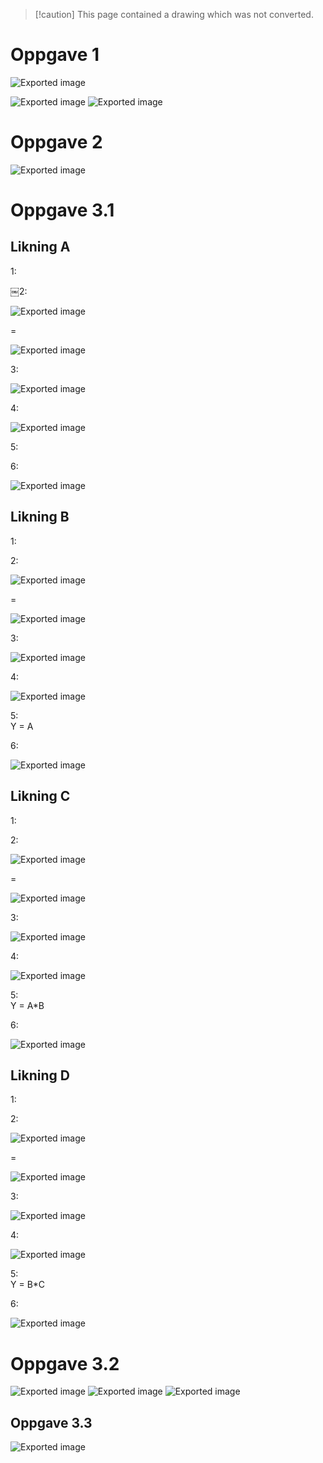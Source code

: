 > [!caution] This page contained a drawing which was not converted.   

# Oppgave 1

![Exported image](Exported%20image%2020240415112241-0.png)

![Exported image](Exported%20image%2020240415112241-1.png)                                                                                                                                                                                                                                                                                                                                                                                                                                                                       ![Exported image](Exported%20image%2020240415112241-2.png)                                                                                                                                                                                                                                                                                                                                                                                                                                                                                                                                                                                                                                                                                                                                                                                                                                                                                                           

# Oppgave 2

![Exported image](Exported%20image%2020240415112241-3.png)

# Oppgave 3.1

## Likning A

1:
 
￼2:

![Exported image](Exported%20image%2020240415112241-4.png)

=

![Exported image](Exported%20image%2020240415112241-5.png)  

3:

![Exported image](Exported%20image%2020240415112241-6.png)  

4:

![Exported image](Exported%20image%2020240415112241-7.png)  

5:
    
6:

![Exported image](Exported%20image%2020240415112241-8.png)      
## Likning B

1:
   

2:

![Exported image](Exported%20image%2020240415112241-9.png)

=

![Exported image](Exported%20image%2020240415112241-10.png)  

3:

![Exported image](Exported%20image%2020240415112241-11.png)  

4:

![Exported image](Exported%20image%2020240415112241-12.png)  

5:  
Y = A
 
6:

![Exported image](Exported%20image%2020240415112241-13.png)   
## Likning C

1:
    
2:

![Exported image](Exported%20image%2020240415112241-14.png)

=

![Exported image](Exported%20image%2020240415112241-15.png)  

3:

![Exported image](Exported%20image%2020240415112241-16.png)  

4:

![Exported image](Exported%20image%2020240415112241-17.png)  

5:  
Y = A*B
   

6:

![Exported image](Exported%20image%2020240415112241-18.png)   
## Likning D

1:
      

2:

![Exported image](Exported%20image%2020240415112241-19.png)

=

![Exported image](Exported%20image%2020240415112241-20.png)  

3:

![Exported image](Exported%20image%2020240415112241-21.png)  

4:

![Exported image](Exported%20image%2020240415112241-22.png)  

5:  
Y = B*C
   

6:

![Exported image](Exported%20image%2020240415112241-23.png)

# Oppgave 3.2

![Exported image](Exported%20image%2020240415112241-24.png) ![Exported image](Exported%20image%2020240415112241-25.png)      ![Exported image](Exported%20image%2020240415112241-26.png)    

## Oppgave 3.3
 
![Exported image](Exported%20image%2020240415112241-27.png)